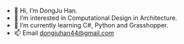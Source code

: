 - 👋 Hi, I’m DongJu Han.
- 👀 I’m interested in Computational Design in Architecture.
- 🌱 I’m currently learning C#, Python and Grasshopper.
- 📫 Email dongjuhan44@gmail.com
